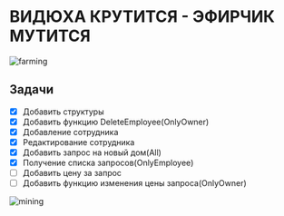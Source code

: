 # ВИДЮХА КРУТИТСЯ - ЭФИРЧИК МУТИТСЯ 
![farming](https://thumbs.gfycat.com/FamousViciousIvorygull-max-14mb.gif)
## **Задачи**
- [x] Добавить структуры
- [x] Добавить функцию DeleteEmployee(OnlyOwner)
- [x] Добавление сотрудника
- [x] Редактирование сотрудника
- [x] Добавить запрос на новый дом(All)
- [x] Получение списка запросов(OnlyEmployee)
- [ ] Добавить цену за запрос
- [ ] Добавить функцию изменения цены запроса(OnlyOwner)

![mining](https://thumbs.gfycat.com/AgonizingImaginaryInvisiblerail-max-1mb.gif)
